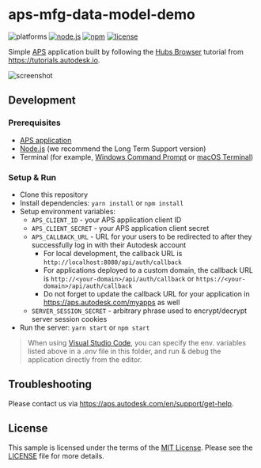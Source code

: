 # aps-mfg-data-model-demo

![platforms](https://img.shields.io/badge/platform-windows%20%7C%20osx%20%7C%20linux-lightgray.svg)
[![node.js](https://img.shields.io/badge/Node.js-16.16-blue.svg)](https://nodejs.org)
[![npm](https://img.shields.io/badge/npm-8.11-blue.svg)](https://www.npmjs.com/)
[![license](https://img.shields.io/:license-mit-green.svg)](https://opensource.org/licenses/MIT)

Simple [APS](https://aps.autodesk.com) application built by following
the [Hubs Browser](https://tutorials.autodesk.io/tutorials/hubs-browser/) tutorial
from https://tutorials.autodesk.io.

![screenshot](screenshot.png)

## Development

### Prerequisites

- [APS application](https://aps.autodesk.com/en/docs/oauth/v2/tutorials/create-app)
- [Node.js](https://nodejs.org) (we recommend the Long Term Support version)
- Terminal (for example, [Windows Command Prompt](https://en.wikipedia.org/wiki/Cmd.exe)
or [macOS Terminal](https://support.apple.com/guide/terminal/welcome/mac))

### Setup & Run

- Clone this repository
- Install dependencies: `yarn install` or `npm install`
- Setup environment variables:
  - `APS_CLIENT_ID` - your APS application client ID
  - `APS_CLIENT_SECRET` - your APS application client secret
  - `APS_CALLBACK_URL` - URL for your users to be redirected to after they successfully log in with their Autodesk account
    - For local development, the callback URL is `http://localhost:8080/api/auth/callback`
    - For applications deployed to a custom domain, the callback URL is `http://<your-domain>/api/auth/callback` or `https://<your-domain>/api/auth/callback`
    - Do not forget to update the callback URL for your application in https://aps.autodesk.com/myapps as well
  - `SERVER_SESSION_SECRET` - arbitrary phrase used to encrypt/decrypt server session cookies
- Run the server: `yarn start` or `npm start`

> When using [Visual Studio Code](https://code.visualstudio.com),
you can specify the env. variables listed above in a _.env_ file in this
folder, and run & debug the application directly from the editor.

## Troubleshooting

Please contact us via https://aps.autodesk.com/en/support/get-help.

## License

This sample is licensed under the terms of the [MIT License](http://opensource.org/licenses/MIT).
Please see the [LICENSE](LICENSE) file for more details.


